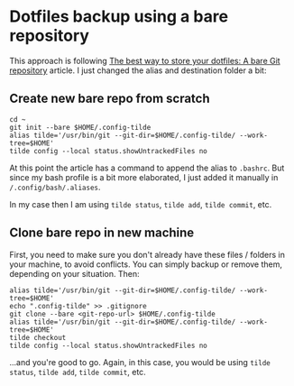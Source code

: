# Dotfiles backup using a bare repository


This approach is following [The best way to store your dotfiles: A bare Git repository](https://www.atlassian.com/git/tutorials/dotfiles) article. I just changed the alias and destination folder a bit: 


## Create new bare repo from scratch


```
cd ~
git init --bare $HOME/.config-tilde
alias tilde='/usr/bin/git --git-dir=$HOME/.config-tilde/ --work-tree=$HOME'
tilde config --local status.showUntrackedFiles no
```


At this point the article has a command to append the alias to `.bashrc`. But since my bash profile is a bit more elaborated, I just added it manually in `/.config/bash/.aliases`.


In my case then I am using `tilde status`, `tilde add`, `tilde commit`, etc. 


## Clone bare repo in new machine


First, you need to make sure you don't already have these files / folders in your machine, to avoid conflicts. You can simply backup or remove them, depending on your situation. Then: 


```
alias tilde='/usr/bin/git --git-dir=$HOME/.config-tilde/ --work-tree=$HOME'
echo ".config-tilde" >> .gitignore
git clone --bare <git-repo-url> $HOME/.config-tilde
alias tilde='/usr/bin/git --git-dir=$HOME/.config-tilde/ --work-tree=$HOME'
tilde checkout
tilde config --local status.showUntrackedFiles no
```


...and you're good to go. Again, in this case, you would be using `tilde status`, `tilde add`, `tilde commit`, etc. 

